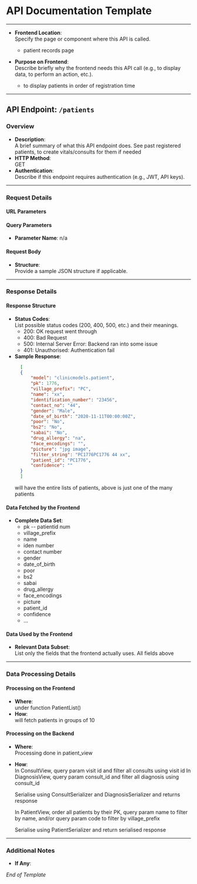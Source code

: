 # API Documentation Template

---
- **Frontend Location**:  
  Specify the page or component where this API is called.
  - patient records page

- **Purpose on Frontend**:  
  Describe briefly why the frontend needs this API call (e.g., to display data, to perform an action, etc.).
  - to display patients in order of registration time
---

## API Endpoint: `/patients`

### Overview
- **Description**:  
  A brief summary of what this API endpoint does.
  See past registered patients, to create vitals/consults for them if needed
- **HTTP Method**:  
  GET
- **Authentication**:  
  Describe if this endpoint requires authentication (e.g., JWT, API keys).

---

### Request Details

#### URL Parameters

#### Query Parameters
- **Parameter Name**: n/a

#### Request Body
- **Structure**:  
  Provide a sample JSON structure if applicable.

---

### Response Details

#### Response Structure
- **Status Codes**:  
  List possible status codes (200, 400, 500, etc.) and their meanings.
    - 200: OK request went through
    - 400: Bad Request
    - 500: Internal Server Error: Backend ran into some issue
    - 401: Unauthorised: Authentication fail
- **Sample Response**:  
  ```json
    [
    {
        "model": "clinicmodels.patient",
        "pk": 1776,
        "village_prefix": "PC",
        "name": "xx",
        "identification_number": "23456",
        "contact_no": "44",
        "gender": "Male",
        "date_of_birth": "2020-11-11T00:00:00Z",
        "poor": "No",
        "bs2": "No",
        "sabai": "No",
        "drug_allergy": "na",
        "face_encodings": "",
        "picture": "jpg image",
        "filter_string": "PC1776PC1776 44 xx",
        "patient_id": "PC1776",
        "confidence": ""
    }
    ]
  ```
  will have the entire lists of patients, above is just one of the many patients

#### Data Fetched by the Frontend
- **Complete Data Set**:  
    - pk -- patientid num
    - village_prefix
    - name
    - iden number
    - contact number
    - gender
    - date_of_birth
    - poor
    - bs2
    - sabai
    - drug_allergy
    - face_encodings
    - picture
    - patient_id
    - confidence
  - ...
  
#### Data Used by the Frontend
- **Relevant Data Subset**:  
  List only the fields that the frontend actually uses.
    All fields above 
---

### Data Processing Details

#### Processing on the Frontend
- **Where**:  
  under function PatientList()
- **How**:  
  will fetch patients in groups of 10

#### Processing on the Backend
- **Where**:  
  Processing done in patient_view
- **How**:  
  In ConsultView, query param visit id and filter all consults using visit id
  In DiagnosisView, query param consult_id and filter all diagnosis using consult_id

  Serialise using ConsultSerializer and DiagnosisSerializer and returns response

  In PatientView, order all patients by their PK, query param name to filter by name, and/or query param code to filter by village_prefix

  Serialise using PatientSerializer and return serialised response

---

### Additional Notes
- **If Any**:  

*End of Template*